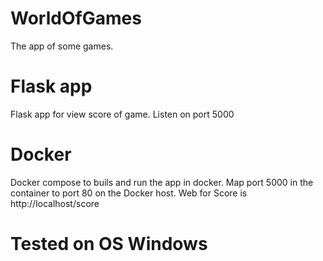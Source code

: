 # WorldOfGames
The app of some games.
# Flask app
Flask app for view score of game. Listen on port 5000
# Docker
Docker compose to buils and run the app in docker. Map port 5000 in the container to port 80 on the Docker host.
Web for Score is http://localhost/score
# Tested on OS Windows
